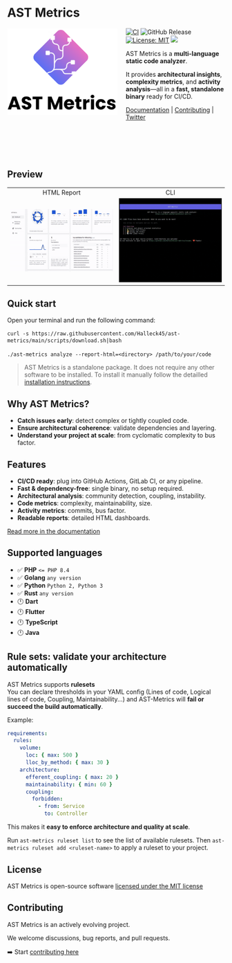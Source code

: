 # AST Metrics 

<img src="https://raw.githubusercontent.com/Halleck45/ast-metrics/main/docs/logo-condensed.png" height="200px" alt="PhpMetrics" align="left" style="margin-right:20px"/>

[![CI](https://github.com/Halleck45/ast-metrics/actions/workflows/test.yml/badge.svg)](https://github.com/Halleck45/ast-metrics/actions/workflows/test.yml)
![GitHub Release](https://img.shields.io/github/v/release/Halleck45/ast-metrics)
[![License: MIT](https://img.shields.io/badge/License-MIT-yellow.svg)](https://opensource.org/licenses/MIT)
[![](https://img.shields.io/static/v1?label=Sponsor&message=%E2%9D%A4&logo=GitHub&color=%23fe8e86)](https://github.com/sponsors/Halleck45)


AST Metrics is a **multi-language static code analyzer**.  

It provides **architectural insights**, **complexity metrics**, and **activity analysis**—all in a **fast, standalone binary** ready for CI/CD.

[Documentation](https://halleck45.github.io/ast-metrics/) | [Contributing](.github/CONTRIBUTING.md) | [Twitter](https://twitter.com/Halleck45)

<br/><br/>
<br/><br/>

## Preview

<table>
    <tr>
        <td width="50%" style="text-align:center">
            HTML Report
        </td>
        <td width="50%" style="text-align:center">
            CLI
        </td>
    </tr>
    <tr>
        <td width="50%" style="text-align:center">
            <img src="./docs/preview-ast-metrics.gif" alt="AST Metrics HTML report"/>
        </td>
        <td width="50%" style="text-align:center">
            <img src="./docs/preview.gif" alt="AST Metrics CLI report"/>
        </td>
    </tr>
</table>



## Quick start

Open your terminal and run the following command:

```console
curl -s https://raw.githubusercontent.com/Halleck45/ast-metrics/main/scripts/download.sh|bash

./ast-metrics analyze --report-html=<directory> /path/to/your/code
```

> AST Metrics is a standalone package. It does not require any other software to be installed.
> To install it manually follow the detailled [installation instructions](https://halleck45.github.io/ast-metrics/getting-started/install/).

## Why AST Metrics?

- **Catch issues early**: detect complex or tightly coupled code.
- **Ensure architectural coherence**: validate dependencies and layering.
- **Understand your project at scale**: from cyclomatic complexity to bus factor.

## Features

+ **CI/CD ready**: plug into GitHub Actions, GitLab CI, or any pipeline.
+ **Fast & dependency-free**: single binary, no setup required.
+ **Architectural analysis**: community detection, coupling, instability.
+ **Code metrics**: complexity, maintainability, size.
+ **Activity metrics**: commits, bus factor.
+ **Readable reports**: detailed HTML dashboards.

[Read more in the documentation](https://halleck45.github.io/ast-metrics/)

## Supported languages

+ ✅ **PHP** `<= PHP 8.4`
+ ✅ **Golang** `any version`
+ ✅ **Python** `Python 2, Python 3`
+ ✅ **Rust** `any version`
+ 🕛 **Dart**
+ 🕛 **Flutter**
+ 🕛 **TypeScript**
+ 🕛 **Java**

## Rule sets: validate your architecture automatically

AST Metrics supports **rulesets**  
You can declare thresholds in your YAML config (Lines of code, Logical lines of code, Coupling, Maintainability...) and AST-Metrics will **fail or succeed the build automatically**.

Example:

```yaml
requirements:
  rules:
    volume:
      loc: { max: 500 }
      lloc_by_method: { max: 30 }
    architecture:
      efferent_coupling: { max: 20 }
      maintainability: { min: 60 }
      coupling:
        forbidden:
          - from: Service
            to: Controller
```

This makes it **easy to enforce architecture and quality at scale**.

Run `ast-metrics ruleset list` to see the list of available rulesets. Then `ast-metrics ruleset add <ruleset-name>` to apply a ruleset to your project.

## License

AST Metrics is open-source software [licensed under the MIT license](LICENSE)


## Contributing

AST Metrics is an actively evolving project.

We welcome discussions, bug reports, and pull requests.

➡️ Start [contributing here](.github/CONTRIBUTING.md)

